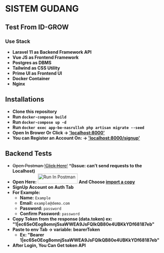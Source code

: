 # SISTEM GUDANG
## Test From ID-GROW
### Use Stack
- **Laravel 11 as Backend Framework API**
- **Vue JS as Frontend Framework**
- **Postgres as DBMS**
- **Tailwind as CSS Utility**
- **Prime UI as Frontend UI**
- **Docker Container**
- **Nginx**

## Installations
- **Clone this repository**
- **Run `docker-compose build`**
- **Run `docker-compose up -d`**
- **Run `docker exec app-be-nasrulloh php artisan migrate --seed`**
- **Open In Brower Or Click -> ['localhost:8000'](http://localhost:8000)**
- **You can Register an Account On: -> ['localhost:8000/signup'](http://localhost:8000/signup)**


## Backend Tests
- ~~Open Postman ['Click Here'](https://www.postman.com/satellite-specialist-33117715/workspace/test-muhammad-nasrulloh/collection/30824227-9ba35438-add0-4211-ad95-e8c7a81192bc?action=share&creator=30824227)~~ ***(Issue: can’t send requests to the Localhost)**
- **Open Here:** [<img src="https://run.pstmn.io/button.svg" alt="Run In Postman" style="width: 128px; height: 32px;">](https://god.gw.postman.com/run-collection/30824227-9ba35438-add0-4211-ad95-e8c7a81192bc?action=collection%2Ffork&source=rip_markdown&collection-url=entityId%3D30824227-9ba35438-add0-4211-ad95-e8c7a81192bc%26entityType%3Dcollection%26workspaceId%3D4a395420-f9e6-402f-8703-810890b1988d) **And Choose <u>import a copy</u>**
- **SignUp Account on Auth Tab**
- **For Example:**
  - **Name:** `Example`
  - **Email:** `example@demo.com`
  - **Password:** `password`
  - **Confirm Password:** `password`
- **Copy Token from the response (data.token) ex: "1|ec6SeOEog8omnjSsaWWEA9JsFQIkQB80e4UBKkYDf68187eb"**
- **Paste to env Tab -> variable: bearerToken**
  - **Ex: "Bearer 1|ec6SeOEog8omnjSsaWWEA9JsFQIkQB80e4UBKkYDf68187eb"**
- **After Login, You Can Get token API**